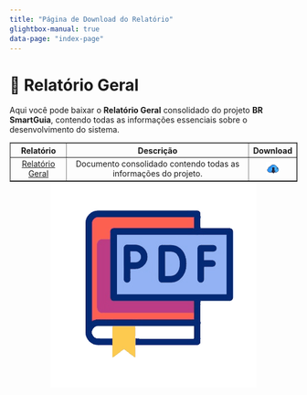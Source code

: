 ```yaml
---
title: "Página de Download do Relatório"
glightbox-manual: true
data-page: "index-page"
---
```


# 📄 Relatório Geral

Aqui você pode baixar o **Relatório Geral** consolidado do projeto **BR SmartGuia**, contendo todas as informações essenciais sobre o desenvolvimento do sistema.

<table class="center-table" border="1" style="margin: 0 auto; width: 100%; text-align: center;">
  <thead>
    <tr>
      <th>Relatório</th>
      <th>Descrição</th>
      <th>Download</th>
    </tr>
  </thead>
  <tbody>
    <tr>
      <td><a href="../assets/U7T_GMR.pdf">Relatório Geral</a></td>
      <td>Documento consolidado contendo todas as informações do projeto.</td>
      <td style="text-align: center; vertical-align: middle;">
        <a href="../assets/U7T_GMR.pdf" download>
          <img src="../assets/gif/dowload.gif" alt="Download" style="width: 24px; height: 24px; display: block; margin: 0 auto;">
        </a>
      </td>
    </tr>
  </tbody>
</table>

<div style="text-align: center;">
  <img src="../assets/gif/PDF.gif" alt="Relatório Geral">
</div>
